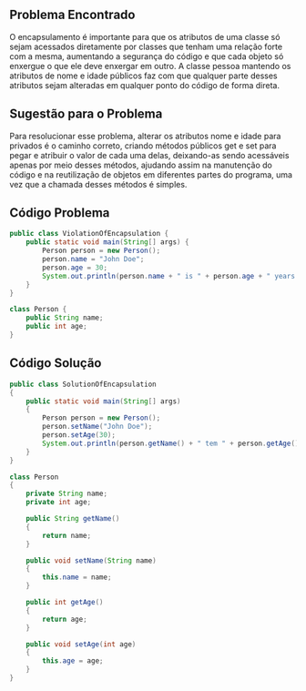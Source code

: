 ## Problema Encontrado
O encapsulamento é importante para que os atributos de uma classe só sejam acessados diretamente por classes que tenham uma relação forte com a mesma, aumentando a segurança do código e que cada objeto só enxergue o que ele deve enxergar em outro. A classe pessoa mantendo os atributos de nome e idade públicos faz com que qualquer parte desses atributos sejam alteradas em qualquer ponto do código de forma direta.
## Sugestão para o Problema
Para resolucionar esse problema, alterar os atributos nome e idade para privados é o caminho correto, criando métodos públicos get e set para pegar e atribuir o valor de cada uma delas, deixando-as sendo acessáveis apenas por meio desses métodos, ajudando assim na manutenção do código e na reutilização de objetos em diferentes partes do programa, uma vez que a chamada desses métodos é simples.
## Código Problema
```java
public class ViolationOfEncapsulation {
    public static void main(String[] args) {
        Person person = new Person();
        person.name = "John Doe";
        person.age = 30;
        System.out.println(person.name + " is " + person.age + " years old.");
    }
}

class Person {
    public String name;
    public int age;
}
```
## Código Solução
```java
public class SolutionOfEncapsulation
{
    public static void main(String[] args)
    {
        Person person = new Person();
        person.setName("John Doe");
        person.setAge(30);
        System.out.println(person.getName() + " tem " + person.getAge() + " anos de idade.");
    }
}

class Person
{
    private String name;
    private int age;

    public String getName()
    {
        return name;
    }

    public void setName(String name)
    {
        this.name = name;
    }

    public int getAge()
    {
        return age;
    }

    public void setAge(int age)
    {
        this.age = age;
    }
}
```
